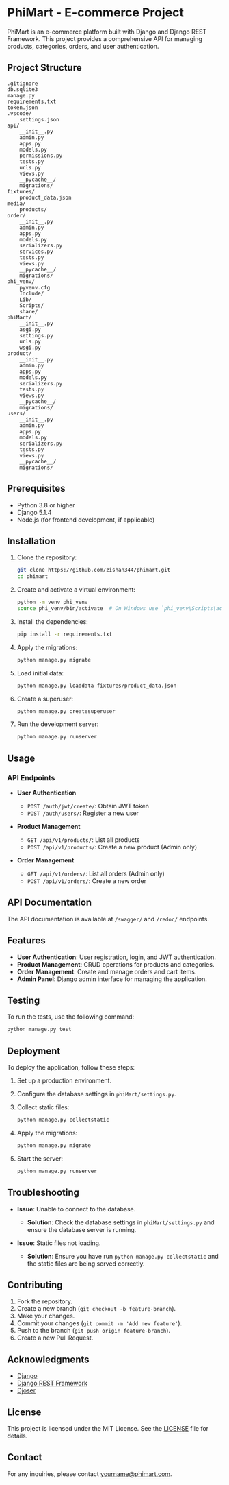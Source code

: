 # PhiMart - E-commerce Project

PhiMart is an e-commerce platform built with Django and Django REST Framework. This project provides a comprehensive API for managing products, categories, orders, and user authentication.

## Project Structure

```
.gitignore
db.sqlite3
manage.py
requirements.txt
token.json
.vscode/
    settings.json
api/
    __init__.py
    admin.py
    apps.py
    models.py
    permissions.py
    tests.py
    urls.py
    views.py
    __pycache__/
    migrations/
fixtures/
    product_data.json
media/
    products/
order/
    __init__.py
    admin.py
    apps.py
    models.py
    serializers.py
    services.py
    tests.py
    views.py
    __pycache__/
    migrations/
phi_venv/
    pyvenv.cfg
    Include/
    Lib/
    Scripts/
    share/
phiMart/
    __init__.py
    asgi.py
    settings.py
    urls.py
    wsgi.py
product/
    __init__.py
    admin.py
    apps.py
    models.py
    serializers.py
    tests.py
    views.py
    __pycache__/
    migrations/
users/
    __init__.py
    admin.py
    apps.py
    models.py
    serializers.py
    tests.py
    views.py
    __pycache__/
    migrations/
```

## Prerequisites

- Python 3.8 or higher
- Django 5.1.4
- Node.js (for frontend development, if applicable)

## Installation

1. Clone the repository:

   ```sh
   git clone https://github.com/zishan344/phimart.git
   cd phimart
   ```

2. Create and activate a virtual environment:

   ```sh
   python -m venv phi_venv
   source phi_venv/bin/activate  # On Windows use `phi_venv\Scripts\activate`
   ```

3. Install the dependencies:

   ```sh
   pip install -r requirements.txt
   ```

4. Apply the migrations:

   ```sh
   python manage.py migrate
   ```

5. Load initial data:

   ```sh
   python manage.py loaddata fixtures/product_data.json
   ```

6. Create a superuser:

   ```sh
   python manage.py createsuperuser
   ```

7. Run the development server:
   ```sh
   python manage.py runserver
   ```

## Usage

### API Endpoints

- **User Authentication**

  - `POST /auth/jwt/create/`: Obtain JWT token
  - `POST /auth/users/`: Register a new user

- **Product Management**

  - `GET /api/v1/products/`: List all products
  - `POST /api/v1/products/`: Create a new product (Admin only)

- **Order Management**
  - `GET /api/v1/orders/`: List all orders (Admin only)
  - `POST /api/v1/orders/`: Create a new order

## API Documentation

The API documentation is available at `/swagger/` and `/redoc/` endpoints.

## Features

- **User Authentication**: User registration, login, and JWT authentication.
- **Product Management**: CRUD operations for products and categories.
- **Order Management**: Create and manage orders and cart items.
- **Admin Panel**: Django admin interface for managing the application.

## Testing

To run the tests, use the following command:

```sh
python manage.py test
```

## Deployment

To deploy the application, follow these steps:

1. Set up a production environment.
2. Configure the database settings in `phiMart/settings.py`.
3. Collect static files:

   ```sh
   python manage.py collectstatic
   ```

4. Apply the migrations:

   ```sh
   python manage.py migrate
   ```

5. Start the server:

   ```sh
   python manage.py runserver
   ```

## Troubleshooting

- **Issue**: Unable to connect to the database.

  - **Solution**: Check the database settings in `phiMart/settings.py` and ensure the database server is running.

- **Issue**: Static files not loading.
  - **Solution**: Ensure you have run `python manage.py collectstatic` and the static files are being served correctly.

## Contributing

1. Fork the repository.
2. Create a new branch (`git checkout -b feature-branch`).
3. Make your changes.
4. Commit your changes (`git commit -m 'Add new feature'`).
5. Push to the branch (`git push origin feature-branch`).
6. Create a new Pull Request.

## Acknowledgments

- [Django](https://www.djangoproject.com/)
- [Django REST Framework](https://www.django-rest-framework.org/)
- [Djoser](https://djoser.readthedocs.io/)

## License

This project is licensed under the MIT License. See the [LICENSE](LICENSE) file for details.

## Contact

For any inquiries, please contact [yourname@phimart.com](mailto:zishan@phimart.com).
